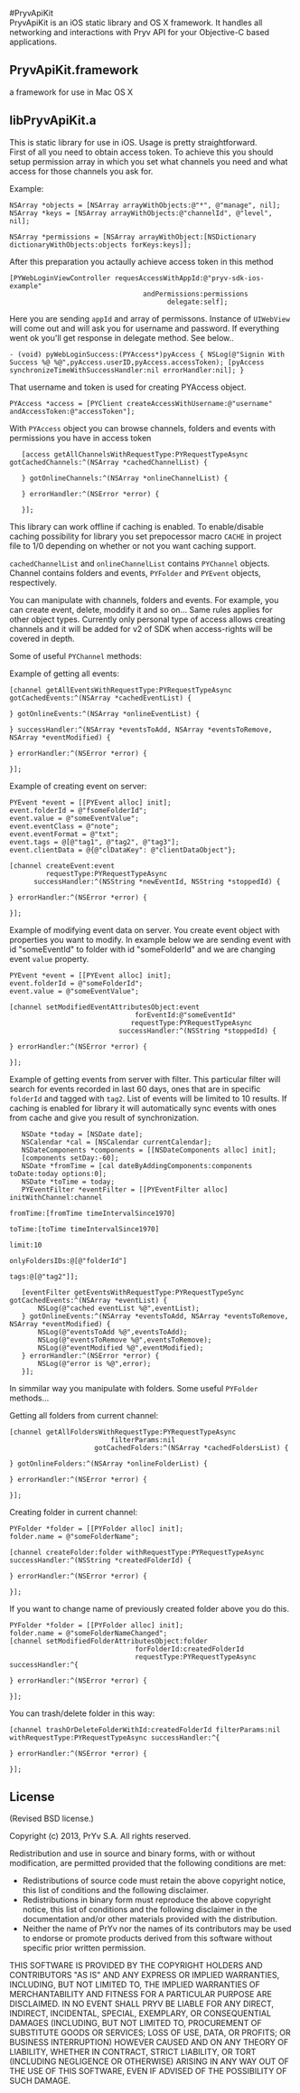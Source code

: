 #PryvApiKit  
PryvApiKit is an iOS static library and OS X framework. It handles all networking and interactions with Pryv API for your Objective-C based applications.

## PryvApiKit.framework
a framework for use in Mac OS X

## libPryvApiKit.a
This is static library for use in iOS. Usage is pretty straightforward.  
First of all you need to obtain access token. To achieve this you should setup permission array in which you set what channels you need and what access for those channels you ask for.

Example:

`NSArray *objects = [NSArray arrayWithObjects:@"*", @"manage", nil];
 NSArray *keys = [NSArray arrayWithObjects:@"channelId", @"level", nil];`
    
`NSArray *permissions = [NSArray arrayWithObject:[NSDictionary dictionaryWithObjects:objects forKeys:keys]];`

After this preparation you actaully achieve access token in this method

    [PYWebLoginViewController requesAccessWithAppId:@"pryv-sdk-ios-example"
                                     andPermissions:permissions
                                           delegate:self];

Here you are sending `appId` and array of permissons. Instance of `UIWebView` will come out and will ask you for username and password. If everything went ok you'll get response in delegate method. See below..

`- (void) pyWebLoginSuccess:(PYAccess*)pyAccess {
    NSLog(@"Signin With Success %@ %@",pyAccess.userID,pyAccess.accessToken);
    [pyAccess synchronizeTimeWithSuccessHandler:nil errorHandler:nil];
}
`

That username and token is used for creating PYAccess object.

`PYAccess *access = [PYClient createAccessWithUsername:@"username" andAccessToken:@"accessToken"];`

With `PYAccess` object you can browse channels, folders and events with permissions you have in access token

	   [access getAllChannelsWithRequestType:PYRequestTypeAsync gotCachedChannels:^(NSArray *cachedChannelList) {
	       
	   } gotOnlineChannels:^(NSArray *onlineChannelList) {
	       
	   } errorHandler:^(NSError *error) {
	       
	   }];

This library can work offline if caching is enabled. To enable/disable caching possibility for library you set prepocessor macro `CACHE` in project file to 1/0 depending on whether or not you want caching support.

`cachedChannelList` and `onlineChannelList` contains `PYChannel` objects. Channel contains folders and events, `PYFolder` and `PYEvent` objects, respectively.

You can manipulate with channels, folders and events. For example, you can create event, delete, moddify it and so on… Same rules applies for other object types. Currently only personal type of access allows creating channels and it will be added for v2 of SDK when access-rights will be covered in depth.

Some of useful `PYChannel` methods:

Example of getting all events:

    [channel getAllEventsWithRequestType:PYRequestTypeAsync gotCachedEvents:^(NSArray *cachedEventList) {
        
    } gotOnlineEvents:^(NSArray *onlineEventList) {
        
    } successHandler:^(NSArray *eventsToAdd, NSArray *eventsToRemove, NSArray *eventModified) {
        
    } errorHandler:^(NSError *error) {
        
    }];

Example of creating event on server:

    PYEvent *event = [[PYEvent alloc] init];
    event.folderId = @"fsomeFolderId";
    event.value = @"someEventValue";
    event.eventClass = @"note";
    event.eventFormat = @"txt";
    event.tags = @[@"tag1", @"tag2", @"tag3"];
    event.clientData = @{@"clDataKey": @"clientDataObject"};

    [channel createEvent:event
             requestType:PYRequestTypeAsync
          successHandler:^(NSString *newEventId, NSString *stoppedId) {
        
    } errorHandler:^(NSError *error) {
        
    }];
                
Example of modifying event data on server. You create event object with properties you want to modify. In example below we are sending event with id "someEventId" to folder with id "someFolderId" and we are changing event `value` property.

    PYEvent *event = [[PYEvent alloc] init];
    event.folderId = @"someFolderId";
    event.value = @"someEventValue";

    [channel setModifiedEventAttributesObject:event
                                   forEventId:@"someEventId"
                                  requestType:PYRequestTypeAsync
                               successHandler:^(NSString *stoppedId) {
        
    } errorHandler:^(NSError *error) {
        
    }];


Example of getting events from server with filter. This particular filter will search for events recorded in last 60 days, ones that are in specific `folderId` and tagged with `tag2`. List of events will be limited to 10 results. If caching is enabled for library it will automatically sync events with ones from cache and give you result of synchronization.

	   NSDate *today = [NSDate date];
	   NSCalendar *cal = [NSCalendar currentCalendar];
	   NSDateComponents *components = [[NSDateComponents alloc] init];
	   [components setDay:-60];
	   NSDate *fromTime = [cal dateByAddingComponents:components toDate:today options:0];
	   NSDate *toTime = today;
	   PYEventFilter *eventFilter = [[PYEventFilter alloc] initWithChannel:channel
	                                                              fromTime:[fromTime timeIntervalSince1970]
	                                                                toTime:[toTime timeIntervalSince1970]
	                                                                 limit:10
	                                                        onlyFoldersIDs:@[@"folderId"]
	                                                                  tags:@[@"tag2"]];
	   
	   [eventFilter getEventsWithRequestType:PYRequestTypeSync gotCachedEvents:^(NSArray *eventList) {
	       NSLog(@"cached eventList %@",eventList);
	   } gotOnlineEvents:^(NSArray *eventsToAdd, NSArray *eventsToRemove, NSArray *eventModified) {
	       NSLog(@"eventsToAdd %@",eventsToAdd);
	       NSLog(@"eventsToRemove %@",eventsToRemove);
	       NSLog(@"eventModified %@",eventModified);
	   } errorHandler:^(NSError *error) {
	       NSLog(@"error is %@",error);
	   }];

In simmilar way you manipulate with folders.
Some useful `PYFolder` methods…

Getting all folders from current channel:

	[channel getAllFoldersWithRequestType:PYRequestTypeAsync
	                         filterParams:nil
	                     gotCachedFolders:^(NSArray *cachedFoldersList) {
	    
	} gotOnlineFolders:^(NSArray *onlineFolderList) {
	    
	} errorHandler:^(NSError *error) {
	    
	}];
	
Creating folder in current channel:

    PYFolder *folder = [[PYFolder alloc] init];
    folder.name = @"someFolderName";
                
    [channel createFolder:folder withRequestType:PYRequestTypeAsync successHandler:^(NSString *createdFolderId) {
        
    } errorHandler:^(NSError *error) {
        
    }];

If you want to change name of previously created folder above you do this.

    PYFolder *folder = [[PYFolder alloc] init];
    folder.name = @"someFolderNameChanged";
    [channel setModifiedFolderAttributesObject:folder
                                   forFolderId:createdFolderId
                                   requestType:PYRequestTypeAsync successHandler:^{
        
    } errorHandler:^(NSError *error) {
        
    }];

You can trash/delete folder in this way:

    [channel trashOrDeleteFolderWithId:createdFolderId filterParams:nil withRequestType:PYRequestTypeAsync successHandler:^{
        
    } errorHandler:^(NSError *error) {
        
    }];




## License

(Revised BSD license.)

Copyright (c) 2013, PrYv S.A. All rights reserved.

Redistribution and use in source and binary forms, with or without modification, are permitted provided that the following conditions are met:

* Redistributions of source code must retain the above copyright notice, this list of conditions and the following disclaimer.
* Redistributions in binary form must reproduce the above copyright notice, this list of conditions and the following disclaimer in the documentation and/or other materials provided with the distribution.
* Neither the name of PrYv nor the names of its contributors may be used to endorse or promote products derived from this software without specific prior written permission.

THIS SOFTWARE IS PROVIDED BY THE COPYRIGHT HOLDERS AND CONTRIBUTORS "AS IS" AND ANY EXPRESS OR IMPLIED WARRANTIES, INCLUDING, BUT NOT LIMITED TO, THE IMPLIED WARRANTIES OF MERCHANTABILITY AND FITNESS FOR A PARTICULAR PURPOSE ARE DISCLAIMED. IN NO EVENT SHALL PRYV BE LIABLE FOR ANY DIRECT, INDIRECT, INCIDENTAL, SPECIAL, EXEMPLARY, OR CONSEQUENTIAL DAMAGES (INCLUDING, BUT NOT LIMITED TO, PROCUREMENT OF SUBSTITUTE GOODS OR SERVICES; LOSS OF USE, DATA, OR PROFITS; OR BUSINESS INTERRUPTION) HOWEVER CAUSED AND ON ANY THEORY OF LIABILITY, WHETHER IN CONTRACT, STRICT LIABILITY, OR TORT (INCLUDING NEGLIGENCE OR OTHERWISE) ARISING IN ANY WAY OUT OF THE USE OF THIS SOFTWARE, EVEN IF ADVISED OF THE POSSIBILITY OF SUCH DAMAGE.
